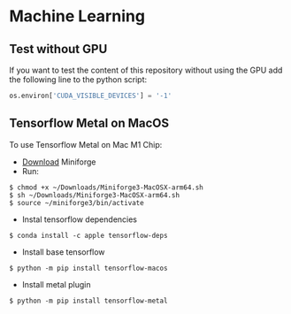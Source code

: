 # Machine Learning

## Test without GPU

If you want to test the content of this repository without using the GPU add the following line to the python script:

```python
os.environ['CUDA_VISIBLE_DEVICES'] = '-1'
```

## Tensorflow Metal on MacOS

To use Tensorflow Metal on Mac M1 Chip:

- [Download](https://github.com/conda-forge/miniforge/releases/latest/download/Miniforge3-MacOSX-arm64.sh) Miniforge
- Run:

```shell
$ chmod +x ~/Downloads/Miniforge3-MacOSX-arm64.sh
$ sh ~/Downloads/Miniforge3-MacOSX-arm64.sh
$ source ~/miniforge3/bin/activate
```

- Instal tensorflow dependencies

```shell
$ conda install -c apple tensorflow-deps
```

- Install base tensorflow

```shell
$ python -m pip install tensorflow-macos
```

- Install metal plugin

```shell
$ python -m pip install tensorflow-metal
```
